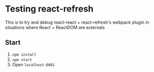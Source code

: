# Testing react-refresh

This is to try and debug react-react + react-refresh's webpack plugin in situations where React + ReactDOM are externals

## Start

1. `npm install`
1. `npm start`
1. Open `localhost:8081`